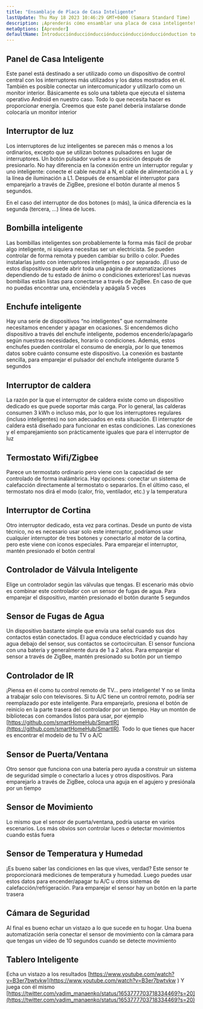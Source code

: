 ```yaml
---
title: "Ensamblaje de Placa de Casa Inteligente"
lastUpdate: Thu May 18 2023 10:46:29 GMT+0400 (Samara Standard Time)
description: ¡Aprenderás cómo ensamblar una placa de casa inteligente!
metaOptions: [Aprender]
defaultName: Introducciónducciónducciónducciónducciónducciónduction to open source solution for private smart homes
---
```


<LessonImages imageClasses="mb" src="smart-home-intro/spring-school-2023-smart-stand-intro.gif" />

## Panel de Casa Inteligente 

Este panel está destinado a ser utilizado como un dispositivo de control central con los interruptores más utilizados y los datos mostrados en él. También es posible conectar un intercomunicador y utilizarlo como un monitor interior. Básicamente es solo una tableta que ejecuta el sistema operativo Android en nuestro caso. Todo lo que necesita hacer es proporcionar energía. Creemos que este panel debería instalarse donde colocaría un monitor interior

<LessonVideo :videos="[{src: 'https://crustipfs.info/ipfs/QmcbdAJqbwHAQ3NeyWQUwSoS4drDexa3AEs7HXuM1BrUT1', type: 'webm'}]" cover="smart-home-intro/assembling-smart-home-board-1.png" />


## Interruptor de luz

Los interruptores de luz inteligentes se parecen más o menos a los ordinarios, excepto que se utilizan botones pulsadores en lugar de interruptores. Un botón pulsador vuelve a su posición después de presionarlo. No hay diferencia en la conexión entre un interruptor regular y uno inteligente: conecte el cable neutral a N, el cable de alimentación a L y la línea de iluminación a L1. Después de ensamblar el interruptor para emparejarlo a través de ZigBee, presione el botón durante al menos 5 segundos.

<LessonVideo :videos="[{src: 'https://crustipfs.info/ipfs/Qmb138DiQWWBgowMj2fC9kmiGYh9WEeytteSkqumWCv2LB', type: 'webm'}]" cover="smart-home-intro/assembling-smart-home-board-2.png" />

En el caso del interruptor de dos botones (o más), la única diferencia es la segunda (tercera, ...) línea de luces. 

<LessonVideo :videos="[{src: 'https://crustipfs.info/ipfs/QmZiStYZG4rmyNPXXmCXsVPm7witPpnNJMBzD8GtxedgPo', type: 'webm'}]" cover="smart-home-intro/assembling-smart-home-board-3.png" />

## Bombilla inteligente 

Las bombillas inteligentes son probablemente la forma más fácil de probar algo inteligente, ni siquiera necesitas ser un electricista. Se pueden controlar de forma remota y pueden cambiar su brillo o color. Puedes instalarlas junto con interruptores inteligentes o por separado. ¡El uso de estos dispositivos puede abrir toda una página de automatizaciones dependiendo de tu estado de ánimo o condiciones exteriores! Las nuevas bombillas están listas para conectarse a través de ZigBee. En caso de que no puedas encontrar una, enciéndela y apágala 5 veces


<LessonVideo :videos="[{src: 'https://crustipfs.info/ipfs/QmbiMHLJqnDpr1Whzvo6Y7zE33cQPuTs7furbt3JW2uiek', type: 'webm'}]" cover="smart-home-intro/assembling-smart-home-board-4.png" />

<LessonVideo :videos="[{src: 'https://crustipfs.info/ipfs/QmTzK4dY168HVgLvVBsRxR4M4vda55XC7pFhpW5kRexujQ', type: 'webm'}]" cover="smart-home-intro/assembling-smart-home-board-5.png" />

<LessonVideo :videos="[{src: 'https://crustipfs.info/ipfs/QmNZFpvVUavKc1Za9SeXqikrfySsfFHuVrkdzgbVB8um7T', type: 'webm'}]" cover="smart-home-intro/assembling-smart-home-board-6.png" />

## Enchufe inteligente 

Hay una serie de dispositivos “no inteligentes” que normalmente necesitamos encender y apagar en ocasiones. Si encendemos dicho dispositivo a través del enchufe inteligente, podemos encenderlo/apagarlo según nuestras necesidades, horario o condiciones. Además, estos enchufes pueden controlar el consumo de energía, por lo que tenemos datos sobre cuánto consume este dispositivo. La conexión es bastante sencilla, para emparejar el pulsador del enchufe inteligente durante 5 segundos

<LessonVideo :videos="[{src: 'https://crustipfs.info/ipfs/QmRtmKXSv7csHLbKVuZkoA5Eb2zyTkEAbUxLYT6Qt1yxZH', type: 'webm'}]" cover="smart-home-intro/assembling-smart-home-board-7.png" />

## Interruptor de caldera 

La razón por la que el interruptor de caldera existe como un dispositivo dedicado es que puede soportar más carga. Por lo general, las calderas consumen 3 kWh o incluso más, por lo que los interruptores regulares (incluso inteligentes) no son adecuados en esta situación. El interruptor de caldera está diseñado para funcionar en estas condiciones. Las conexiones y el emparejamiento son prácticamente iguales que para el interruptor de luz

<LessonVideo :videos="[{src: 'https://crustipfs.info/ipfs/QmNZyRtXXRYCrAQe6s6ZFJLXtUrH7SZHJC1Bt61kTrRX54', type: 'webm'}]" cover="smart-home-intro/assembling-smart-home-board-8.png" />

## Termostato Wifi/Zigbee

Parece un termostato ordinario pero viene con la capacidad de ser controlado de forma inalámbrica. Hay opciones: conectar un sistema de calefacción directamente al termostato o separarlos. En el último caso, el termostato nos dirá el modo (calor, frío, ventilador, etc.) y la temperatura

<LessonVideo :videos="[{src: 'https://crustipfs.info/ipfs/QmRjxo9EGUvQiMm84xvXCL6LfrQJYza71vmFsa9Zpy7qmz', type: 'webm'}]" cover="smart-home-intro/assembling-smart-home-board-9.png" />

## Interruptor de Cortina

Otro interruptor dedicado, esta vez para cortinas. Desde un punto de vista técnico, no es necesario usar solo este interruptor, podríamos usar cualquier interruptor de tres botones y conectarlo al motor de la cortina, pero este viene con iconos especiales. Para emparejar el interruptor, mantén presionado el botón central

<LessonVideo :videos="[{src: 'https://crustipfs.info/ipfs/QmRpEpZbyNkzby8Sk22Ymz59DbAcnty1B1osWc2kZr5FZ7', type: 'webm'}]" cover="smart-home-intro/assembling-smart-home-board-10.png" />

## Controlador de Válvula Inteligente

Elige un controlador según las válvulas que tengas. El escenario más obvio es combinar este controlador con un sensor de fugas de agua. Para emparejar el dispositivo, mantén presionado el botón durante 5 segundos

<LessonVideo :videos="[{src: 'https://crustipfs.info/ipfs/QmcjZcJ6P8Q5yUfSRx8R2mR4A7r2fi5bLs5uoUr3EAXLZs', type: 'webm'}]" cover="smart-home-intro/assembling-smart-home-board-11.png" />

## Sensor de Fugas de Agua

Un dispositivo bastante simple que envía una señal cuando sus dos contactos están conectados. El agua conduce electricidad y cuando hay agua debajo del sensor, sus contactos se cortocircuitan. El sensor funciona con una batería y generalmente dura de 1 a 2 años. Para emparejar el sensor a través de ZigBee, mantén presionado su botón por un tiempo 

<LessonVideo :videos="[{src: 'https://crustipfs.info/ipfs/QmbgetJK1E8qQMcnBVREutpy8tKfbesqaxXiebjzpoyrdV', type: 'webm'}]" cover="smart-home-intro/assembling-smart-home-board-12.png" />

## Controlador de IR

¡Piensa en él como tu control remoto de TV... pero inteligente! Y no se limita a trabajar solo con televisores. Si tu A/C tiene un control remoto, podría ser reemplazado por este inteligente. Para emparejarlo, presiona el botón de reinicio en la parte trasera del controlador por un tiempo. Hay un montón de bibliotecas con comandos listos para usar, por ejemplo [https://github.com/smartHomeHub/SmartIR](https://github.com/smartHomeHub/SmartIR). Todo lo que tienes que hacer es encontrar el modelo de tu TV o A/C

<LessonVideo :videos="[{src: 'https://crustipfs.info/ipfs/QmVjj92fMLbA6QJ5QhnmiqBT1huD5b7xyfi3VadHFDYwtm', type: 'webm'}]" cover="smart-home-intro/assembling-smart-home-board-13.png" />

## Sensor de Puerta/Ventana

Otro sensor que funciona con una batería pero ayuda a construir un sistema de seguridad simple o conectarlo a luces y otros dispositivos. Para emparejarlo a través de ZigBee, coloca una aguja en el agujero y presiónala por un tiempo

<LessonVideo :videos="[{src: 'https://crustipfs.info/ipfs/QmZyb66dKEqk9iCVKhaBk5ZKASi7dXdFSg2CBXY1fwuu5J', type: 'webm'}]" cover="smart-home-intro/assembling-smart-home-board-14.png" />

## Sensor de Movimiento
Lo mismo que el sensor de puerta/ventana, podría usarse en varios escenarios. Los más obvios son controlar luces o detectar movimientos cuando estás fuera

<LessonVideo :videos="[{src: 'https://crustipfs.info/ipfs/QmUA7TLg12pkhkbdGH6fwNDasU1kiyLHBJSutA2YG71Mka', type: 'webm'}]" cover="smart-home-intro/assembling-smart-home-board-15.png" />


## Sensor de Temperatura y Humedad

¡Es bueno saber las condiciones en las que vives, verdad? Este sensor te proporcionará mediciones de temperatura y humedad. Luego puedes usar estos datos para encender/apagar tu A/C u otros sistemas de calefacción/refrigeración. Para emparejar el sensor hay un botón en la parte trasera 

<LessonVideo :videos="[{src: 'https://crustipfs.info/ipfs/QmayYFowfJVwQBVxPUSvi5inedqKzhyRZXp8fBUUayJnqH', type: 'webm'}]" cover="smart-home-intro/assembling-smart-home-board-16.png" />

## Cámara de Seguridad

Al final es bueno echar un vistazo a lo que sucede en tu hogar. Una buena automatización sería conectar el sensor de movimiento con la cámara para que tengas un video de 10 segundos cuando se detecte movimiento 

<LessonVideo :videos="[{src: 'https://crustipfs.info/ipfs/QmX8nnDCgTx2kuwfAGv6B4orkEg4w6phtJtxSp44HfdD9T', type: 'webm'}]" cover="smart-home-intro/assembling-smart-home-board-17.png"  />


## Tablero Inteligente 
Echa un vistazo a los resultados [https://www.youtube.com/watch?v=B3er7bwtvkw](https://www.youtube.com/watch?v=B3er7bwtvkw )
Y juega con él mismo [https://twitter.com/vadim_manaenko/status/1653777703718334469?s=20](https://twitter.com/vadim_manaenko/status/1653777703718334469?s=20)


